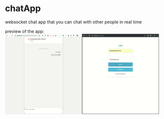 # chatApp
websocket chat app that you can chat with other people in real time

preview of the app: 
![app preview](preview.gif)
